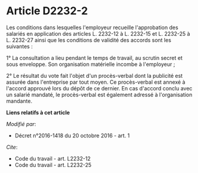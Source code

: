 # Article D2232-2

Les conditions dans lesquelles l'employeur recueille l'approbation des salariés en application des articles L. 2232-12 à L.
2232-15 et L. 2232-25 à L. 2232-27 ainsi que les conditions de validité des accords sont les suivantes : 

1° La consultation a lieu pendant le temps de travail, au scrutin secret et sous enveloppe. Son organisation matérielle
incombe à l'employeur ; 

2° Le résultat du vote fait l'objet d'un procès-verbal dont la publicité est assurée dans l'entreprise    par tout moyen. Ce
procès-verbal est annexé à l'accord approuvé lors du dépôt de ce dernier. En cas d'accord conclu avec un salarié mandaté, le
procès-verbal est également adressé à l'organisation mandante.

**Liens relatifs à cet article**

_Modifié par_:

  - Décret n°2016-1418 du 20 octobre 2016 - art. 1

_Cite_:

  - Code du travail - art. L2232-12
  - Code du travail - art. L2232-25
